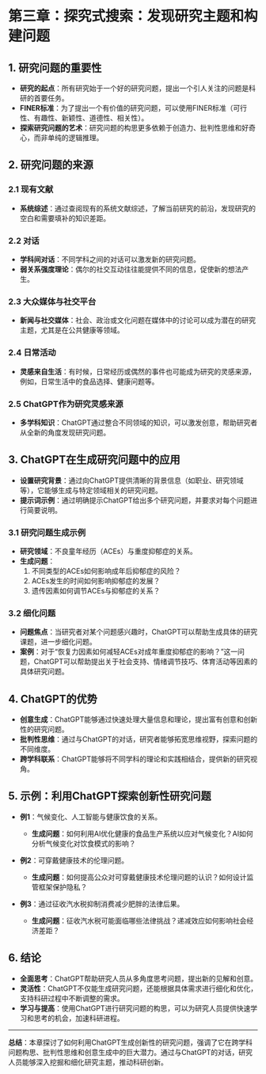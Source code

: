# 第三章：探究式搜索：发现研究主题和构建问题

## 1. 研究问题的重要性
- **研究的起点**：所有研究始于一个好的研究问题，提出一个引人关注的问题是科研的首要任务。
- **FINER标准**：为了提出一个有价值的研究问题，可以使用FINER标准（可行性、有趣性、新颖性、道德性、相关性）。
- **探索研究问题的艺术**：研究问题的构思更多依赖于创造力、批判性思维和好奇心，而非单纯的逻辑推理。

## 2. 研究问题的来源
### 2.1 现有文献
- **系统综述**：通过查阅现有的系统文献综述，了解当前研究的前沿，发现研究的空白和需要填补的知识差距。
  
### 2.2 对话
- **学科间对话**：不同学科之间的对话可以激发新的研究问题。
- **弱关系强度理论**：偶尔的社交互动往往能提供不同的信息，促使新的想法产生。

### 2.3 大众媒体与社交平台
- **新闻与社交媒体**：社会、政治或文化问题在媒体中的讨论可以成为潜在的研究主题，尤其是在公共健康等领域。

### 2.4 日常活动
- **灵感来自生活**：有时候，日常经历或偶然的事件也可能成为研究的灵感来源，例如，日常生活中的食品选择、健康问题等。

### 2.5 ChatGPT作为研究灵感来源
- **多学科知识**：ChatGPT通过整合不同领域的知识，可以激发创意，帮助研究者从全新的角度发现研究问题。

## 3. ChatGPT在生成研究问题中的应用
- **设置研究背景**：通过向ChatGPT提供清晰的背景信息（如职业、研究领域等），它能够生成与特定领域相关的研究问题。
- **提示词示例**：通过明确提示ChatGPT给出多个研究问题，并要求对每个问题进行简要说明。

### 3.1 研究问题生成示例
- **研究领域**：不良童年经历（ACEs）与重度抑郁症的关系。
- **生成问题**：
  1. 不同类型的ACEs如何影响成年后抑郁症的风险？
  2. ACEs发生的时间如何影响抑郁症的发展？
  3. 遗传因素如何调节ACEs与抑郁症的关系？

### 3.2 细化问题
- **问题焦点**：当研究者对某个问题感兴趣时，ChatGPT可以帮助生成具体的研究课题，进一步细化问题。
- **案例**：对于“恢复力因素如何减轻ACEs对成年重度抑郁症的影响？”这一问题，ChatGPT可以帮助提出关于社会支持、情绪调节技巧、体育活动等因素的具体研究问题。

## 4. ChatGPT的优势
- **创意生成**：ChatGPT能够通过快速处理大量信息和理论，提出富有创意和创新性的研究问题。
- **批判性思维**：通过与ChatGPT的对话，研究者能够拓宽思维视野，探索问题的不同维度。
- **跨学科联系**：ChatGPT能够将不同学科的理论和实践相结合，提供新的研究视角。

## 5. 示例：利用ChatGPT探索创新性研究问题
- **例1**：气候变化、人工智能与健康饮食的关系。
  - **生成问题**：如何利用AI优化健康的食品生产系统以应对气候变化？AI如何分析气候变化对饮食模式的影响？

- **例2**：可穿戴健康技术的伦理问题。
  - **生成问题**：如何提高公众对可穿戴健康技术伦理问题的认识？如何设计监管框架保护隐私？

- **例3**：通过征收汽水税抑制消费减少肥胖的法律后果。
  - **生成问题**：征收汽水税可能面临哪些法律挑战？递减效应如何影响社会经济差距？

## 6. 结论
- **全面思考**：ChatGPT帮助研究人员从多角度思考问题，提出新的见解和创意。
- **灵活性**：ChatGPT不仅能生成研究问题，还能根据具体需求进行细化和优化，支持科研过程中不断调整的需求。
- **学习与提高**：使用ChatGPT进行研究问题的构思，可以为研究人员提供快速学习和思考的机会，加速科研进程。

--- 

**总结**：本章探讨了如何利用ChatGPT生成创新性的研究问题，强调了它在跨学科问题构思、批判性思维和创意生成中的巨大潜力。通过与ChatGPT的对话，研究人员能够深入挖掘和细化研究主题，推动科研创新。